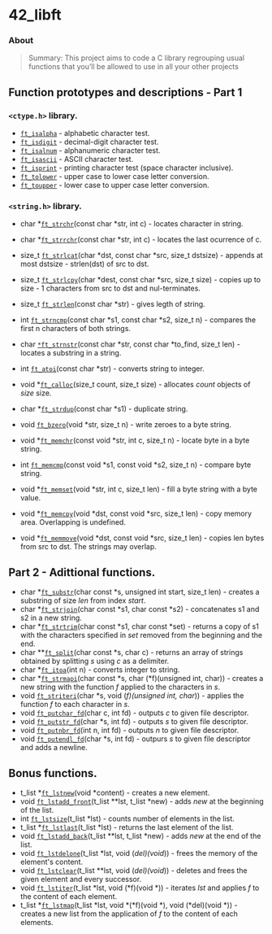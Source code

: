 # 42_libft
### About
<blockquote>Summary: This project aims to code a C library regrouping usual functions that you’ll
be allowed to use in all your other projects</blockquote>

## Function prototypes and descriptions - Part 1
### `<ctype.h>` library.
* [`ft_isalpha`](ft_isalpha.c) - alphabetic character test.
* [`ft_isdigit`](ft_isdigit.c) - decimal-digit character test.
* [`ft_isalnum`](ft_isalnum.c) - alphanumeric character test.
* [`ft_isascii`](ft_isascii.c) - ASCII character test.
* [`ft_isprint`](ft_isprint.c) - printing character test (space character inclusive).
* [`ft_tolower`](ft_tolower.c) - upper case to lower case letter conversion.
* [`ft_toupper`](ft_toupper.c) - lower case to upper case letter conversion.

### `<string.h>` library.
* char		*[`ft_strchr`](ft_strchr.c)(const char *str, int c) - locates character in string.
* char		*[`ft_strrchr`](ft_strrchr.c)(const char *str, int c) - locates the last ocurrence of c.
* size_t	[`ft_strlcat`](ft_strlcat.c)(char *dst, const char *src, size_t dstsize) - appends at most dstsize - strlen(dst) of src to dst.
* size_t	[`ft_strlcpy`](ft_strlcpy.c)(char *dest, const char *src, size_t size) - copies up to size - 1 characters from src to dst and nul-terminates.
* size_t	[`ft_strlen`](ft_strlen.c)(const char *str) - gives legth of string.
* int		[`ft_strncmp`](ft_strncmp.c)(const char *s1, const char *s2, size_t n) - compares the first n characters of both strings.
* char		[`*ft_strnstr`](ft_strnstr.c)(const char *str, const char *to_find, size_t len) - locates a substring in a string.
* int		[`ft_atoi`](ft_atoi.c)(const char *str) - converts string to integer.
* void		*[`ft_calloc`](ft_calloc.c)(size_t count, size_t size) - allocates _count_ objects of _size_ size.
* char		*[`ft_strdup`](ft_strdup.c)(const char *s1) - duplicate string.

* void	[`ft_bzero`](ft_bzero.c)(void *str, size_t n) - write zeroes to a byte string.
* void	*[`ft_memchr`](ft_memchr.c)(const void *str, int c, size_t n) - locate byte in a byte string.
* int	[`ft_memcmp`](ft_memcmp.c)(const void *s1, const void *s2, size_t n) - compare byte string.
* void	*[`ft_memset`](ft_memset.c)(void *str, int c, size_t len) - fill a byte string with a byte value.
* void	*[`ft_memcpy`](ft_memcpy.c)(void *dst, const void *src, size_t len) - copy memory area. Overlapping is undefined.
* void	*[`ft_memmove`](ft_memmove.c)(void *dst, const void *src, size_t len) - copies len bytes from src to dst. The strings may overlap.

## Part 2 -  Adittional functions.

* char	*[`ft_substr`](ft_substr.c)(char const *s, unsigned int start, size_t len) - creates a substring of size _len_ from index _start_.
* char	*[`ft_strjoin`](ft_strjoin.c)(char const *s1, char const *s2) - concatenates s1 and s2 in a new string.
* char	*[`ft_strtrim`](ft_strtrim.c)(char const *s1, char const *set) - returns a copy of s1 with the characters specified in _set_ removed from the beginning and the end.
* char	**[`ft_split`](ft_split.c)(char const *s, char c) - returns an array of strings obtained by splitting _s_ using _c_ as a delimiter.
* char	*[`ft_itoa`](ft_itoa.c)(int n) - converts integer to string.
* char	*[`ft_strmapi`](ft_strmapi.c)(char const *s, char (*f)(unsigned int, char)) - creates a new string with the function _f_ applied to the characters in _s_.
* void	[`ft_striteri`](ft_striteri.c)(char *s, void (*f)(unsigned int, char*)) - applies the function _f_ to each character in _s_.
* void	[`ft_putchar_fd`](ft_putchar_fd.c)(char c, int fd) - outputs _c_ to given file descriptor.
* void	[`ft_putstr_fd`](ft_putstr_fd.c)(char *s, int fd) - outputs _s_ to given file descriptor.
* void	[`ft_putnbr_fd`](ft_putnubr_fd.c)(int n, int fd) - outputs _n_ to given file descriptor.
* void	[`ft_putendl_fd`](ft_putendl_fd.c)(char *s, int fd) - outpurs _s_ to given file descriptor and adds a newline.

## Bonus functions.

* t_list	*[`ft_lstnew`](ft_lstnew.c)(void *content) - creates a new element.
* void		[`ft_lstadd_front`](ft_lstadd_front.c)(t_list **lst, t_list *new) - adds _new_ at the beginning of the list.
* int		[`ft_lstsize`](ft_lstsize.c)(t_list *lst) - counts number of elements in the list.
* t_list	*[`ft_lstlast`](ft_lstlast.c)(t_list *lst) - returns the last element of the list.
* void		[`ft_lstadd_back`](ft_lstadd_back.c)(t_list **lst, t_list *new) - adds _new_ at the end of the list.
* void		[`ft_lstdelone`](ft_lstdelone.c)(t_list *lst, void (*del)(void*)) - frees the memory of the element's content.
* void		[`ft_lstclear`](ft_lstclear.c)(t_list **lst, void (*del)(void*)) - deletes and frees the given element and every successor.
* void		[`ft_lstiter`](ft_lstiter.c)(t_list *lst, void (*f)(void *)) - iterates _lst_ and applies _f_ to the content of each element.
* t_list	*[`ft_lstmap`](ft_lstmap.c)(t_list *lst, void *(\*f)(void *), void (*del)(void *)) - creates a new list from the application of _f_ to the content of each elements.

